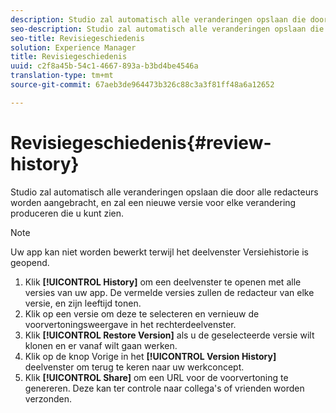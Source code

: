 ```yaml
---
description: Studio zal automatisch alle veranderingen opslaan die door alle redacteurs worden aangebracht, en zal een nieuwe versie voor elke verandering produceren die u kunt zien.
seo-description: Studio zal automatisch alle veranderingen opslaan die door alle redacteurs worden aangebracht, en zal een nieuwe versie voor elke verandering produceren die u kunt zien.
seo-title: Revisiegeschiedenis
solution: Experience Manager
title: Revisiegeschiedenis
uuid: c2f8a45b-54c1-4667-893a-b3bd4be4546a
translation-type: tm+mt
source-git-commit: 67aeb3de964473b326c88c3a3f81ff48a6a12652

---
```



# Revisiegeschiedenis{#review-history}

Studio zal automatisch alle veranderingen opslaan die door alle redacteurs worden aangebracht, en zal een nieuwe versie voor elke verandering produceren die u kunt zien.

>[!NOTE]
>
>Uw app kan niet worden bewerkt terwijl het deelvenster Versiehistorie is geopend.

1. Klik **[!UICONTROL History]** om een deelvenster te openen met alle versies van uw app. De vermelde versies zullen de redacteur van elke versie, en zijn leeftijd tonen.
1. Klik op een versie om deze te selecteren en vernieuw de voorvertoningsweergave in het rechterdeelvenster.
1. Klik **[!UICONTROL Restore Version]** als u de geselecteerde versie wilt klonen en er vanaf wilt gaan werken.
1. Klik op de knop Vorige in het **[!UICONTROL Version History]** deelvenster om terug te keren naar uw werkconcept.
1. Klik **[!UICONTROL Share]** om een URL voor de voorvertoning te genereren. Deze kan ter controle naar collega&#39;s of vrienden worden verzonden.
